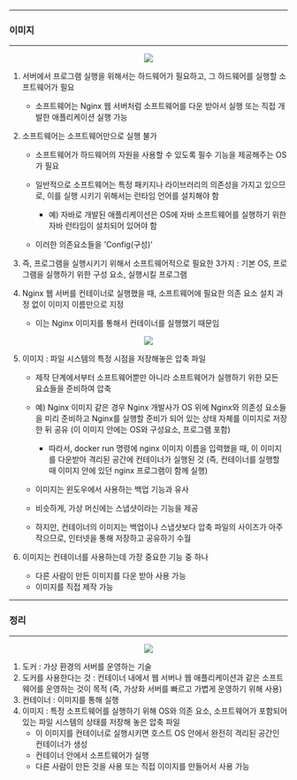 -----
### 이미지
-----
<div align="center">
<img src="https://github.com/user-attachments/assets/992ce1bb-073b-4d8a-8010-c8093f5770c1">
</div>

1. 서버에서 프로그램 실행을 위해서는 하드웨어가 필요하고, 그 하드웨어를 실행할 소프트웨어가 필요
   - 소프트웨어는 Nginx 웹 서버처럼 소프트웨어를 다운 받아서 실행 또는 직접 개발한 애플리케이션 실행 가능

2. 소프트웨어는 소프트웨어만으로 실행 불가
   - 소프트웨어가 하드웨어의 자원을 사용할 수 있도록 필수 기능을 제공해주는 OS가 필요
   - 일반적으로 소프트웨어는 특정 패키지나 라이브러리의 의존성을 가지고 있으므로, 이를 실행 시키기 위해서는 런타임 언어를 설치해야 함
     + 예) 자바로 개발된 애플리케이션은 OS에 자바 소프트웨어를 실행하기 위한 자바 런타임이 설치되어 있어야 함

   - 이러한 의존요소들을 'Config(구성)'

3. 즉, 프로그램을 실행시키기 위해서 소프트웨어적으로 필요한 3가지 : 기본 OS, 프로그램을 실행하기 위한 구성 요소, 실행시킬 프로그램
4. Nginx 웹 서버를 컨테이너로 실행했을 때, 소프트웨어에 필요한 의존 요소 설치 과정 없이 이미지 이름만으로 지정
   - 이는 Nginx 이미지를 통해서 컨테이너를 실행했기 때문임

<div align="center">
<img src="https://github.com/user-attachments/assets/db128057-530a-4a04-aeaa-573fff46e642">
</div>

5. 이미지 : 파일 시스템의 특정 시점을 저장해놓은 압축 파일
   - 제작 단계에서부터 소프트웨어뿐만 아니라 소프트웨어가 실행하기 위한 모든 요쇼들을 준비하여 압축
   - 예) Nginx 이미지 같은 경우 Nginx 개발사가 OS 위에 Nginx와 의존성 요소들을 미리 준비하고 Nginx를 실행할 준비가 되어 있는 상태 자체를 이미지로 저장한 뒤 공유 (이 이미지 안에는 OS와 구성요소, 프로그램 포함)
     + 따라서, docker run 명령에 nginx 이미지 이름을 입력했을 때, 이 이미지를 다운받아 격리된 공간에 컨테이너가 실행된 것 (즉, 컨테이너를 실행할 때 이미지 안에 있던 nginx 프로그램이 함께 실행)

   - 이미지는 윈도우에서 사용하는 백업 기능과 유사
   - 비슷하게, 가상 머신에는 스냅샷이라는 기능을 제공
   - 하지만, 컨테이너의 이미지는 백업이나 스냅샷보다 압축 파일의 사이즈가 아주 작으므로, 인터넷을 통해 저장하고 공유하기 수월
  
6. 이미지는 컨테이너를 사용하는데 가장 중요한 기능 중 하나
   - 다른 사람이 만든 이미지를 다운 받아 사용 가능
   - 이미지를 직접 제작 가능
  
-----
### 정리
-----
<div align="center">
<img src="https://github.com/user-attachments/assets/2b967c3a-03b1-4175-a10c-6dbccc882367">
</div>

1. 도커 : 가상 환경의 서버를 운영하는 기술
2. 도커를 사용한다는 것 : 컨테이너 내에서 웹 서버나 웹 애플리케이션과 같은 소프트웨어를 운영하는 것이 목적 (즉, 가상화 서버를 빠르고 가볍게 운영하기 위해 사용)
3. 컨테이너 : 이미지를 통해 실행
4. 이미지 : 특정 소프트웨어를 실행하기 위해 OS와 의존 요소, 소프트웨어가 포함되어 있는 파일 시스템의 상태를 저장해 놓은 압축 파일
   - 이 이미지를 컨테이너로 실행시키면 호스트 OS 안에서 완전히 격리된 공간인 컨테이너가 생성
   - 컨테이너 안에서 소프트웨어가 실행
   - 다른 사람이 만든 것을 사용 또는 직접 이미지를 만들어서 사용 가능
